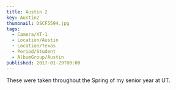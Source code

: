 ```yaml
---
title: Austin 2
key: Austin2
thumbnail: DSCF5594.jpg
tags:
  - Camera/XT-1
  - Location/Austin
  - Location/Texas
  - Period/Student
  - AlbumGroup/Austin
published: 2017-01-29T00:00
---
```

These were taken throughout the Spring of my senior year at UT.
